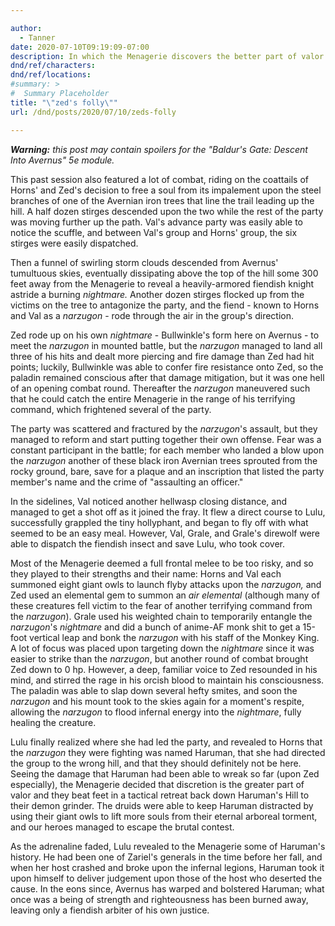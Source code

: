 ```yaml
---

author:
  - Tanner
date: 2020-07-10T09:19:09-07:00
description: In which the Menagerie discovers the better part of valor.
dnd/ref/characters:
dnd/ref/locations:
#summary: >
#  Summary Placeholder
title: "\"zed's folly\""
url: /dnd/posts/2020/07/10/zeds-folly

---
```


_**Warning:** this post may contain spoilers for the "Baldur's Gate: Descent Into Avernus" 5e module._

This past session also featured a lot of combat, riding on the coattails of Horns' and Zed's decision to free a soul from its impalement upon the steel branches of one of the Avernian iron trees that line the trail leading up the hill. A half dozen stirges descended upon the two while the rest of the party was moving further up the path. Val's advance party was easily able to notice the scuffle, and between Val's group and Horns' group, the six stirges were easily dispatched.

Then a funnel of swirling storm clouds descended from Avernus' tumultuous skies, eventually dissipating above the top of the hill some 300 feet away from the Menagerie to reveal a heavily-armored fiendish knight astride a burning _nightmare._ Another dozen stirges flocked up from the victims on the tree to antagonize the party, and the fiend - known to Horns and Val as a _narzugon_ - rode through the air in the group's direction.

Zed rode up on his own _nightmare_ - Bullwinkle's form here on Avernus - to meet the _narzugon_ in mounted battle, but the _narzugon_ managed to land all three of his hits and dealt more piercing and fire damage than Zed had hit points; luckily, Bullwinkle was able to confer fire resistance onto Zed, so the paladin remained conscious after that damage mitigation, but it was one hell of an opening combat round. Thereafter the _narzugon_ maneuvered such that he could catch the entire Menagerie in the range of his terrifying command, which frightened several of the party.

The party was scattered and fractured by the _narzugon_'s assault, but they managed to reform and start putting together their own offense. Fear was a constant participant in the battle; for each member who landed a blow upon the _narzugon_ another of these black iron Avernian trees sprouted from the rocky ground, bare, save for a plaque and an inscription that listed the party member's name and the crime of "assaulting an officer."

In the sidelines, Val noticed another hellwasp closing distance, and managed to get a shot off as it joined the fray. It flew a direct course to Lulu, successfully grappled the tiny hollyphant, and began to fly off with what seemed to be an easy meal. However, Val, Grale, and Grale's direwolf were able to dispatch the fiendish insect and save Lulu, who took cover.

Most of the Menagerie deemed a full frontal melee to be too risky, and so they played to their strengths and their name: Horns and Val each summoned eight giant owls to launch flyby attacks upon the _narzugon,_ and Zed used an elemental gem to summon an _air elemental_ (although many of these creatures fell victim to the fear of another terrifying command from the _narzugon_). Grale used his weighted chain to temporarily entangle the _narzugon_'s _nightmare_ and did a bunch of anime-AF monk shit to get a 15-foot vertical leap and bonk the _narzugon_ with his staff of the Monkey King. A lot of focus was placed upon targeting down the _nightmare_ since it was easier to strike than the _narzugon_, but another round of combat brought Zed down to 0 hp. However, a deep, familiar voice to Zed resounded in his mind, and stirred the rage in his orcish blood to maintain his consciousness. The paladin was able to slap down several hefty smites, and soon the _narzugon_ and his mount took to the skies again for a moment's respite, allowing the _narzugon_ to flood infernal energy into the _nightmare_, fully healing the creature.

Lulu finally realized where she had led the party, and revealed to Horns that the _narzugon_ they were fighting was named Haruman, that she had directed the group to the wrong hill, and that they should definitely not be here. Seeing the damage that Haruman had been able to wreak so far (upon Zed especially), the Menagerie decided that discretion is the greater part of valor and they beat feet in a tactical retreat back down Haruman's Hill to their demon grinder. The druids were able to keep Haruman distracted by using their giant owls to lift more souls from their eternal arboreal torment, and our heroes managed to escape the brutal contest.

As the adrenaline faded, Lulu revealed to the Menagerie some of Haruman's history. He had been one of Zariel's generals in the time before her fall, and when her host crashed and broke upon the infernal legions, Haruman took it upon himself to deliver judgement upon those of the host who deserted the cause. In the eons since, Avernus has warped and bolstered Haruman; what once was a being of strength and righteousness has been burned away, leaving only a fiendish arbiter of his own justice.

